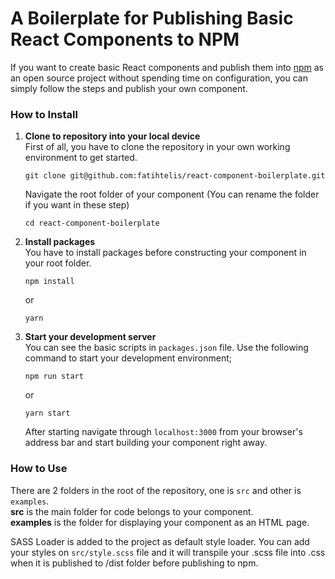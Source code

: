 # A Boilerplate for Publishing Basic React Components to NPM

If you want to create basic React components and publish them into [npm](https://www.npmjs.com/) as an open source project without spending time on configuration, you can simply follow the steps and publish your own component.

### How to Install

1. **Clone to repository into your local device**  
   First of all, you have to clone the repository in your own working environment to get started.

   `git clone git@github.com:fatihtelis/react-component-boilerplate.git`

   Navigate the root folder of your component (You can rename the folder if you want in these step)

   `cd react-component-boilerplate`

2. **Install packages**  
   You have to install packages before constructing your component in your root folder.

   `npm install`

   or

   `yarn`

3. **Start your development server**  
   You can see the basic scripts in `packages.json` file. Use the following command to start your development environment;

   `npm run start`

   or

   `yarn start`

   After starting navigate through `localhost:3000` from your browser's address bar and start building your component right away.

### How to Use

There are 2 folders in the root of the repository, one is `src` and other is `examples`.  
**src** is the main folder for code belongs to your component.  
**examples** is the folder for displaying your component as an HTML page.

SASS Loader is added to the project as default style loader. You can add your styles on `src/style.scss` file and it will transpile your .scss file into .css when it is published to /dist folder before publishing to npm.
